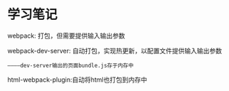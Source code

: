 # 学习笔记

webpack: 打包，但需要提供输入输出参数

webpack-dev-server: 自动打包，实现热更新，以配置文件提供输入输出参数

    ————dev-server输出的页面bundle.js存于内存中

html-webpack-plugin:自动将html也打包到内存中

